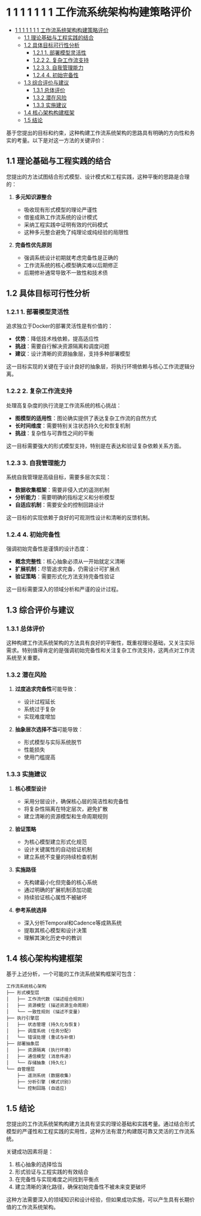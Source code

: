 # 1 1 1 1 1 1 1 工作流系统架构构建策略评价

<!-- TOC START -->
- [1 1 1 1 1 1 1 工作流系统架构构建策略评价](#1-1-1-1-1-1-1-工作流系统架构构建策略评价)
  - [1.1 理论基础与工程实践的结合](#理论基础与工程实践的结合)
  - [1.2 具体目标可行性分析](#具体目标可行性分析)
    - [1.2.1 1. 部署模型灵活性](#1-部署模型灵活性)
    - [1.2.2 2. 复杂工作流支持](#2-复杂工作流支持)
    - [1.2.3 3. 自我管理能力](#3-自我管理能力)
    - [1.2.4 4. 初始完备性](#4-初始完备性)
  - [1.3 综合评价与建议](#综合评价与建议)
    - [1.3.1 总体评价](#总体评价)
    - [1.3.2 潜在风险](#潜在风险)
    - [1.3.3 实施建议](#实施建议)
  - [1.4 核心架构构建框架](#核心架构构建框架)
  - [1.5 结论](#结论)
<!-- TOC END -->














基于您提出的目标和约束，这种构建工作流系统架构的思路具有明确的方向性和务实的考量。以下是对这一方法的关键评价：

## 1.1 理论基础与工程实践的结合

您提出的方法试图结合形式模型、设计模式和工程实践，这种平衡的思路是合理的：

1. **多元知识源整合**
   - 吸收现有形式模型的理论严谨性
   - 借鉴成熟工作流系统的设计模式
   - 采纳工程实践中证明有效的代码模式
   - 这种多元整合避免了纯理论或纯经验的局限性

2. **完备性优先原则**
   - 强调系统设计初期就考虑完备性是正确的
   - 工作流系统的核心模型确实难以后期修正
   - 后期修补通常导致不一致性和技术债

## 1.2 具体目标可行性分析

### 1.2.1 1. 部署模型灵活性

追求独立于Docker的部署灵活性是有价值的：

- **优势**：降低技术栈依赖，提高适应性
- **挑战**：需要自行解决资源隔离和调度问题
- **建议**：设计清晰的资源抽象层，支持多种部署模型

这一目标实现的关键在于设计良好的抽象层，将执行环境依赖与核心工作流逻辑分离。

### 1.2.2 2. 复杂工作流支持

处理高复杂度的执行流是工作流系统的核心挑战：

- **图模型的适用性**：图论确实提供了表达复杂工作流的自然方式
- **长时间维度**：需要特别关注状态持久化和恢复机制
- **挑战**：复杂性与可靠性之间的平衡

这一目标需要强大的形式模型支持，特别是在表达和验证复杂依赖关系方面。

### 1.2.3 3. 自我管理能力

系统自我管理是高级目标，需要多层次实现：

- **数据收集框架**：需要非侵入式的遥测机制
- **分析能力**：需要明确的指标定义和分析模型
- **自适应机制**：需要安全的控制回路设计

这一目标的实现依赖于良好的可观测性设计和清晰的反馈机制。

### 1.2.4 4. 初始完备性

强调初始完备性是谨慎的设计态度：

- **概念完整性**：核心抽象必须从一开始就定义清晰
- **扩展机制**：尽管追求完备，仍需设计可扩展点
- **验证策略**：需要形式化方法支持完备性验证

这一目标需要深入的领域分析和严谨的设计过程。

## 1.3 综合评价与建议

### 1.3.1 总体评价

这种构建工作流系统架构的方法具有良好的平衡性，既重视理论基础，又关注实际需求。特别值得肯定的是强调初始完备性和关注复杂工作流支持，这两点对工作流系统至关重要。

### 1.3.2 潜在风险

1. **过度追求完备性**可能导致：
   - 设计过程延长
   - 系统过于复杂
   - 实现难度增加

2. **抽象层次选择不当**可能导致：
   - 形式模型与实际系统脱节
   - 性能损失
   - 使用门槛提高

### 1.3.3 实施建议

1. **核心模型设计**
   - 采用分层设计，确保核心层的简洁性和完备性
   - 将复杂性隔离在特定层次，避免扩散
   - 建立清晰的资源模型和生命周期规则

2. **验证策略**
   - 为核心模型建立形式化规范
   - 设计关键属性的自动验证机制
   - 建立系统不变量的持续检查机制

3. **实施路径**
   - 先构建最小化但完备的核心系统
   - 通过明确的扩展机制添加功能
   - 持续验证核心属性不被破坏

4. **参考系统选择**
   - 深入分析Temporal和Cadence等成熟系统
   - 提取其核心模型和设计决策
   - 理解其演化历史中的教训

## 1.4 核心架构构建框架

基于上述分析，一个可能的工作流系统架构框架可包含：

```text
工作流系统核心架构
├── 形式模型层
│   ├── 工作流代数 (描述组合规则)
│   ├── 资源模型 (描述资源生命周期)
│   └── 一致性规则 (描述不变量)
├── 执行引擎层
│   ├── 状态管理 (持久化与恢复)
│   ├── 调度系统 (任务分配)
│   └── 错误处理 (重试与补偿)
├── 部署抽象层
│   ├── 资源隔离 (执行环境)
│   ├── 通信模型 (消息传递)
│   └── 存储抽象 (持久化)
└── 自管理层
    ├── 遥测系统 (数据收集)
    ├── 分析引擎 (模式识别)
    └── 控制回路 (自适应)
```

## 1.5 结论

您提出的工作流系统架构构建方法具有坚实的理论基础和实践考量。通过结合形式模型的严谨性和工程实践的实用性，这种方法有潜力构建既可靠又灵活的工作流系统。

关键成功因素将是：

1. 核心抽象的选择恰当
2. 形式验证与工程实践的有效结合
3. 在完备性与实现难度之间找到平衡点
4. 建立清晰的演化路径，确保初始完备性不被未来变更破坏

这种方法需要深入的领域知识和设计经验，但如果成功实施，可以产生具有长期价值的工作流系统架构。

